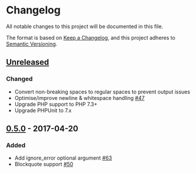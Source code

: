 # Changelog
All notable changes to this project will be documented in this file.

The format is based on [Keep a Changelog](https://keepachangelog.com/en/1.0.0/),
and this project adheres to [Semantic Versioning](https://semver.org/spec/v2.0.0.html).

## [Unreleased]
### Changed
- Convert non-breaking spaces to regular spaces to prevent output issues
- Optimise/improve newline & whitespace handling [#47](https://github.com/soundasleep/html2text/pull/47)
- Upgrade PHP support to PHP 7.3+
- Upgrade PHPUnit to 7.x

## [0.5.0] - 2017-04-20
### Added
- Add ignore_error optional argument [#63](https://github.com/soundasleep/html2text/pull/63)
- Blockquote support [#50](https://github.com/soundasleep/html2text/pull/50)

[Unreleased]: https://github.com/soundasleep/html2text/compare/0.5.0...HEAD
[0.5.0]: https://github.com/soundasleep/html2text/compare/0.5.0...0.3.4
